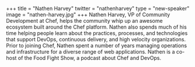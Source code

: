 +++
title = "Nathen Harvey"
twitter = "nathenharvey"
type = "new-speaker"
image = "nathen-harvey.jpg"
+++
Nathen Harvey, VP of Community Development at Chef, helps the community whip up an awesome ecosystem built around the Chef platform. Nathen also spends much of his time helping people learn about the practices, processes, and technologies that support DevOps, continuous delivery, and high velocity organizations. Prior to joining Chef, Nathen spent a number of years managing operations and infrastructure for a diverse range of web applications. Nathen is a co-host of the Food Fight Show, a podcast about Chef and DevOps.